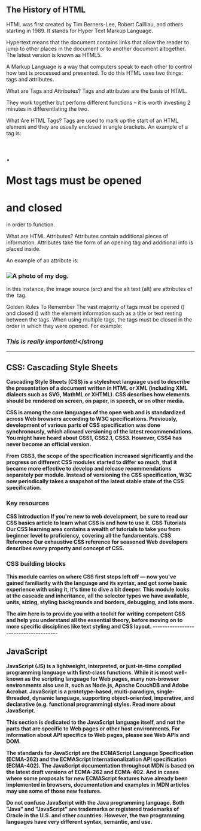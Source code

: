 ## The History of HTML
HTML was first created by Tim Berners-Lee, Robert Cailliau, and others starting in 1989. It stands for Hyper Text Markup Language.

Hypertext means that the document contains links that allow the reader to jump to other places in the document or to another document altogether. The latest version is known as HTML5.

A Markup Language is a way that computers speak to each other to control how text is processed and presented. To do this HTML uses two things: tags and attributes.

What are Tags and Attributes?
Tags and attributes are the basis of HTML.

They work together but perform different functions – it is worth investing 2 minutes in differentiating the two.

What Are HTML Tags?
Tags are used to mark up the start of an HTML element and they are usually enclosed in angle brackets. An example of a tag is: <h1>.

Most tags must be opened <h1> and closed </h1> in order to function.

What are HTML Attributes?
Attributes contain additional pieces of information. Attributes take the form of an opening tag and additional info is placed inside.

An example of an attribute is:

### <img src="mydog.jpg" alt="A photo of my dog.">

In this instance, the image source (src) and the alt text (alt) are attributes of the <img> tag.

Golden Rules To Remember
The vast majority of tags must be opened (<tag>) and closed (</tag>) with the element information such as a title or text resting between the tags.
When using multiple tags, the tags must be closed in the order in which they were opened. For example:
### <strong><em>This is really important!</em></strong
  ---------------------------------------------
  ## CSS: Cascading Style Sheets
Cascading Style Sheets (CSS) is a stylesheet language used to describe the presentation of a document written in HTML or XML (including XML dialects such as SVG, MathML or XHTML). CSS describes how elements should be rendered on screen, on paper, in speech, or on other media.

CSS is among the core languages of the open web and is standardized across Web browsers according to W3C specifications. Previously, development of various parts of CSS specification was done synchronously, which allowed versioning of the latest recommendations. You might have heard about CSS1, CSS2.1, CSS3. However, CSS4 has never become an official version.

From CSS3, the scope of the specification increased significantly and the progress on different CSS modules started to differ so much, that it became more effective to develop and release recommendations separately per module. Instead of versioning the CSS specification, W3C now periodically takes a snapshot of the latest stable state of the CSS specification.

### Key resources
CSS Introduction
If you're new to web development, be sure to read our CSS basics article to learn what CSS is and how to use it.
CSS Tutorials
Our CSS learning area contains a wealth of tutorials to take you from beginner level to proficiency, covering all the fundamentals.
CSS Reference
Our exhaustive CSS reference for seasoned Web developers describes every property and concept of CSS.
  
   ### CSS building blocks
This module carries on where CSS first steps left off — now you've gained familiarity with the language and its syntax, and got some basic experience with using it, it's time to dive a bit deeper. This module looks at the cascade and inheritance, all the selector types we have available, units, sizing, styling backgrounds and borders, debugging, and lots more.

The aim here is to provide you with a toolkit for writing competent CSS and help you understand all the essential theory, before moving on to more specific disciplines like text
 styling and CSS layout.
    --------------------------------------
  ## JavaScript
JavaScript (JS) is a lightweight, interpreted, or just-in-time compiled programming language with first-class functions. While it is most well-known as the scripting language for Web pages, many non-browser environments also use it, such as Node.js, Apache CouchDB and Adobe Acrobat. JavaScript is a prototype-based, multi-paradigm, single-threaded, dynamic language, supporting object-oriented, imperative, and declarative (e.g. functional programming) styles. Read more about JavaScript.

This section is dedicated to the JavaScript language itself, and not the parts that are specific to Web pages or other host environments. For information about API specifics to Web pages, please see Web APIs and DOM.

The standards for JavaScript are the ECMAScript Language Specification (ECMA-262) and the ECMAScript Internationalization API specification (ECMA-402). The JavaScript documentation throughout MDN is based on the latest draft versions of ECMA-262 and ECMA-402. And in cases where some proposals for new ECMAScript features have already been implemented in browsers, documentation and examples in MDN articles may use some of those new features.

Do not confuse JavaScript with the Java programming language. Both "Java" and "JavaScript" are trademarks or registered trademarks of Oracle in the U.S. and other countries. However, the two programming languages have very different syntax, semantic, and use.
  
